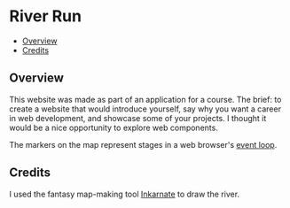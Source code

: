 # River Run

- [Overview](#overview)
- [Credits](#credits)

## Overview

This website was made as part of an application for a course. The brief: to create a website that would introduce yourself, say why you want a career in web development, and showcase some of your projects. I thought it would be a nice opportunity to explore web components.

The markers on the map represent stages in a web browser's [event loop](https://developer.mozilla.org/en-US/docs/Web/JavaScript/Reference/Execution_model).

## Credits

I used the fantasy map-making tool [Inkarnate](https://inkarnate.com/) to draw the river.
